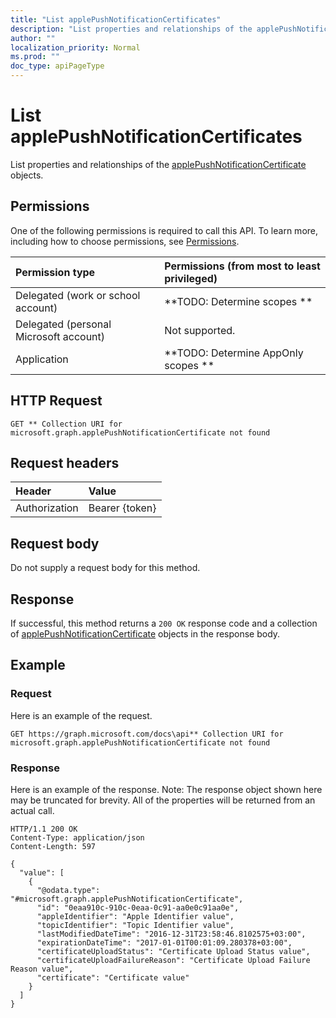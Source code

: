 ```yaml
---
title: "List applePushNotificationCertificates"
description: "List properties and relationships of the applePushNotificationCertificate objects."
author: ""
localization_priority: Normal
ms.prod: ""
doc_type: apiPageType
---
```


# List applePushNotificationCertificates

List properties and relationships of the [applePushNotificationCertificate](../resources/applepushnotificationcertificate.md) objects.

## Permissions
One of the following permissions is required to call this API. To learn more, including how to choose permissions, see [Permissions](/concepts/permissions-reference.md).

|Permission type|Permissions (from most to least privileged)|
|:---|:---|
|Delegated (work or school account)|**TODO: Determine scopes **|
|Delegated (personal Microsoft account)|Not supported.|
|Application|**TODO: Determine AppOnly scopes **|

## HTTP Request
<!-- {
  "blockType": "ignored"
}
-->
``` http
GET ** Collection URI for microsoft.graph.applePushNotificationCertificate not found
```

## Request headers
|Header|Value|
|:---|:---|
|Authorization|Bearer {token}|

## Request body
Do not supply a request body for this method.

## Response
If successful, this method returns a `200 OK` response code and a collection of [applePushNotificationCertificate](../resources/applepushnotificationcertificate.md) objects in the response body.

## Example

### Request
Here is an example of the request.
<!-- {
  "blockType": "request",
  "name": "get_applepushnotificationcertificate"
}
-->
``` http
GET https://graph.microsoft.com/docs\api** Collection URI for microsoft.graph.applePushNotificationCertificate not found
```

### Response
Here is an example of the response. Note: The response object shown here may be truncated for brevity. All of the properties will be returned from an actual call.
<!-- {
  "blockType": "response",
  "truncated": true,
  "@odata.type": "collection(microsoft.graph.applepushnotificationcertificate)"
}
-->
``` http
HTTP/1.1 200 OK
Content-Type: application/json
Content-Length: 597

{
  "value": [
    {
      "@odata.type": "#microsoft.graph.applePushNotificationCertificate",
      "id": "0eaa910c-910c-0eaa-0c91-aa0e0c91aa0e",
      "appleIdentifier": "Apple Identifier value",
      "topicIdentifier": "Topic Identifier value",
      "lastModifiedDateTime": "2016-12-31T23:58:46.8102575+03:00",
      "expirationDateTime": "2017-01-01T00:01:09.280378+03:00",
      "certificateUploadStatus": "Certificate Upload Status value",
      "certificateUploadFailureReason": "Certificate Upload Failure Reason value",
      "certificate": "Certificate value"
    }
  ]
}
```

